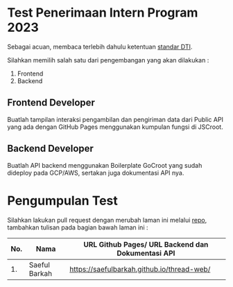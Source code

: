 # Test Penerimaan Intern Program 2023

Sebagai acuan, membaca terlebih dahulu ketentuan [standar DTI](../README.md).

Silahkan memilih salah satu dari pengembangan yang akan dilakukan :

1. Frontend
2. Backend

## Frontend Developer

Buatlah tampilan interaksi pengambilan dan pengiriman data dari Public API yang ada dengan GitHub Pages menggunakan kumpulan fungsi di JSCroot.

## Backend Developer

Buatlah API backend menggunakan Boilerplate GoCroot yang sudah dideploy pada GCP/AWS, sertakan juga dokumentasi API nya.

# Pengumpulan Test

Silahkan lakukan pull request dengan merubah laman ini melalui [repo](https://github.com/ditif/devops), tambahkan tulisan pada bagian bawah laman ini :

| No. | Nama          | URL Github Pages/ URL Backend dan Dokumentasi API |
| --- | ------------- | ------------------------------------------------- |
| 1.  | Saeful Barkah | https://saefulbarkah.github.io/thread-web/        |
